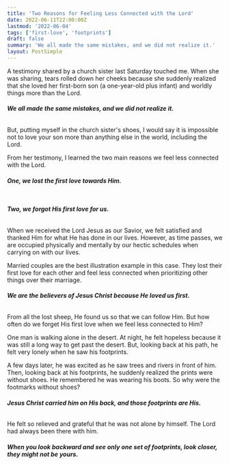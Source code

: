 ```yaml
---
title: 'Two Reasons for Feeling Less Connected with the Lord'
date: 2022-06-11T22:00:00Z
lastmod: '2022-06-04'
tags: ['first-love', 'footprints']
draft: false
summary: 'We all made the same mistakes, and we did not realize it.'
layout: PostSimple
---
```


A testimony shared by a church sister last Saturday touched me. When she was sharing, tears rolled down her cheeks because she suddenly realized that she loved her first-born son (a one-year-old plus infant) and worldly things more than the Lord.

###### **We all made the same mistakes, and we did not realize it.**

But, putting myself in the church sister's shoes, I would say it is impossible not to love your son more than anything else in the world, including the Lord.

From her testimony, I learned the two main reasons we feel less connected with the Lord.

###### **One, we lost the first love towards Him.**<br /><br />

###### **Two, we forgot His first love for us.**

When we received the Lord Jesus as our Savior, we felt satisfied and thanked Him for what He has done in our lives. However, as time passes, we are occupied physically and mentally by our hectic schedules when carrying on with our lives.

Married couples are the best illustration example in this case. They lost their first love for each other and feel less connected when prioritizing other things over their marriage.

###### **We are the believers of Jesus Christ because He loved us first.**

From all the lost sheep, He found us so that we can follow Him. But how often do we forget His first love when we feel less connected to Him?

One man is walking alone in the desert. At night, he felt hopeless because it was still a long way to get past the desert. But, looking back at his path, he felt very lonely when he saw his footprints.

A few days later, he was excited as he saw trees and rivers in front of him. Then, looking back at his footprints, he suddenly realized the prints were without shoes. He remembered he was wearing his boots. So why were the footmarks without shoes?

###### **Jesus Christ carried him on His back, and those footprints are His.**

He felt so relieved and grateful that he was not alone by himself. The Lord had always been there with him.

###### **When you look backward and see only one set of footprints, look closer, they might not be yours.**
